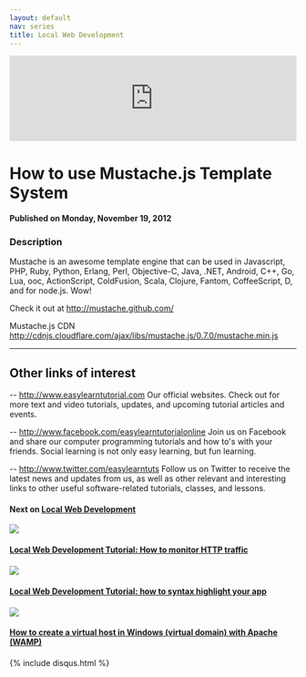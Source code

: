 ```yaml
---
layout: default
nav: series
title: Local Web Development
---
```


<div class="container">
    <div class="row mt grid">
        <div class="mt"></div>
        <div class="row" style="margin-bottom: 20px;">
            <div class="col-sm-push-1 col-sm-10 col-md-push-2 col-md-8">
                <div class="video-container">
                    <iframe width="100%" src="https://www.youtube.com/embed/JlmoQBF2lvw" frameborder="0" allowfullscreen></iframe>
                </div>
            </div>
            <div class="clearfix"></div>
            <div class="col-md-8">
                <h1>How to use Mustache.js Template System</h1>
                <h4>Published on Monday, November 19, 2012</h4>
                <h3>Description</h3>
                <p>Mustache is an awesome template engine that can be used in Javascript, PHP, Ruby, Python, Erlang, Perl, Objective-C, Java, .NET, Android, C++, Go, Lua, ooc, ActionScript, ColdFusion, Scala, Clojure, Fantom, CoffeeScript, D, and for node.js. Wow!

Check it out at http://mustache.github.com/

Mustache.js CDN http://cdnjs.cloudflare.com/ajax/libs/mustache.js/0.7.0/mustache.min.js

--------------------------------
Other links of interest
--------------------------------

-- http://www.easylearntutorial.com Our official websites. Check out for more text and video tutorials, updates, and upcoming tutorial articles and events.

-- http://www.facebook.com/easylearntutorialonline Join us on Facebook and share our computer programming tutorials and how to's with your friends. Social learning is not only easy learning, but fun learning.

-- http://www.twitter.com/easylearntuts Follow us on Twitter to receive the latest news and updates from us, as well as other relevant and interesting links to other useful software-related tutorials, classes, and lessons.</p>
            </div>
            <div class="col-md-4">
                <h4>Next on <a href="/series/local-web-development">Local Web Development</a></h4><div class="row" style="margin-bottom: 20px">
            <div class="col-md-6">
                <a href="/series/local-web-development/local-web-development-tutorial-how-to-monitor-http-traffic">
                    <img src="/img/blank.gif" data-echo="https://i.ytimg.com/vi/lXbUAUdzbmI/hqdefault.jpg" class="img-responsive" />
                </a>
            </div>
            <div class="col-md-6">
                <h4>
                    <a href="/series/local-web-development/local-web-development-tutorial-how-to-monitor-http-traffic">Local Web Development Tutorial: How to monitor HTTP traffic</a>
                </h4>
            </div>
        </div><div class="row" style="margin-bottom: 20px">
            <div class="col-md-6">
                <a href="/series/local-web-development/local-web-development-tutorial-how-to-syntax-highlight-your-app">
                    <img src="/img/blank.gif" data-echo="https://i.ytimg.com/vi/ovmVJVr-iPQ/hqdefault.jpg" class="img-responsive" />
                </a>
            </div>
            <div class="col-md-6">
                <h4>
                    <a href="/series/local-web-development/local-web-development-tutorial-how-to-syntax-highlight-your-app">Local Web Development Tutorial: how to syntax highlight your app</a>
                </h4>
            </div>
        </div><div class="row" style="margin-bottom: 20px">
            <div class="col-md-6">
                <a href="/series/local-web-development/how-to-create-a-virtual-host-in-windows-virtual-domain-with-apache-wamp-">
                    <img src="/img/blank.gif" data-echo="https://i.ytimg.com/vi/cZ9FU7x97qw/hqdefault.jpg" class="img-responsive" />
                </a>
            </div>
            <div class="col-md-6">
                <h4>
                    <a href="/series/local-web-development/how-to-create-a-virtual-host-in-windows-virtual-domain-with-apache-wamp-">How to create a virtual host in Windows (virtual domain) with Apache (WAMP)</a>
                </h4>
            </div>
        </div>
            </div>
            <div class="col-md-8">
                {% include disqus.html %}
            </div>
        </div>
    </div>
    <div class="row mt grid"></div>
</div>
